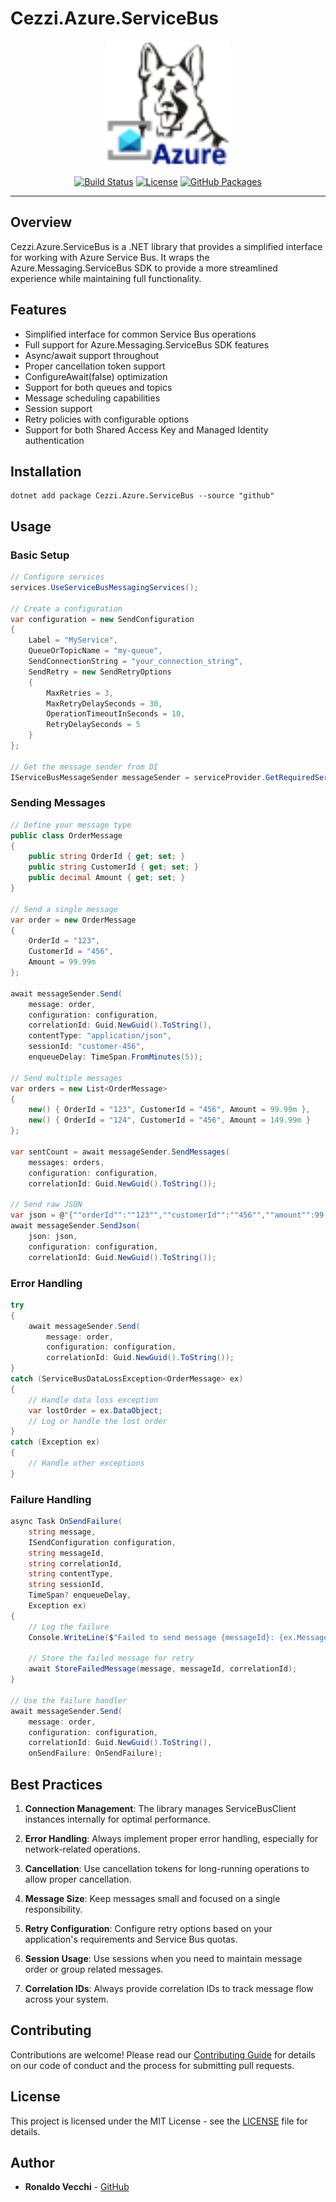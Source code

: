 # Cezzi.Azure.ServiceBus

<p align="center">
  <img src="https://raw.githubusercontent.com/mtnvencenzo/cezzis-core/main/Cezzi.Azure/Cezzi.Azure.ServiceBus/src/Cezzi.Azure.ServiceBus/.pack/cezzi-azure-servicebus.png" alt="Cezzi.Azure.ServiceBus" width="200" />
</p>

<p align="center">
  <a href="https://github.com/mtnvencenzo/cezzis-core/actions"><img src="https://github.com/mtnvencenzo/cezzis-core/actions/workflows/cezzi-applications-cicd.yaml/badge.svg" alt="Build Status"></a>
  <a href="https://opensource.org/licenses/MIT"><img src="https://img.shields.io/badge/license-MIT-blue.svg" alt="License"></a>
  <a href="https://github.com/mtnvencenzo/cezzis-core/pkgs/nuget"><img src="https://img.shields.io/badge/GitHub%20Packages-Cezzi-blue?logo=github" alt="GitHub Packages"></a>
</p>

---

## Overview

Cezzi.Azure.ServiceBus is a .NET library that provides a simplified interface for working with Azure Service Bus. It wraps the Azure.Messaging.ServiceBus SDK to provide a more streamlined experience while maintaining full functionality.

## Features

- Simplified interface for common Service Bus operations
- Full support for Azure.Messaging.ServiceBus SDK features
- Async/await support throughout
- Proper cancellation token support
- ConfigureAwait(false) optimization
- Support for both queues and topics
- Message scheduling capabilities
- Session support
- Retry policies with configurable options
- Support for both Shared Access Key and Managed Identity authentication

## Installation

```shell
dotnet add package Cezzi.Azure.ServiceBus --source "github"
```

## Usage

### Basic Setup

```csharp
// Configure services
services.UseServiceBusMessagingServices();

// Create a configuration
var configuration = new SendConfiguration
{
    Label = "MyService",
    QueueOrTopicName = "my-queue",
    SendConnectionString = "your_connection_string",
    SendRetry = new SendRetryOptions
    {
        MaxRetries = 3,
        MaxRetryDelaySeconds = 30,
        OperationTimeoutInSeconds = 10,
        RetryDelaySeconds = 5
    }
};

// Get the message sender from DI
IServiceBusMessageSender messageSender = serviceProvider.GetRequiredService<IServiceBusMessageSender>();
```

### Sending Messages

```csharp
// Define your message type
public class OrderMessage
{
    public string OrderId { get; set; }
    public string CustomerId { get; set; }
    public decimal Amount { get; set; }
}

// Send a single message
var order = new OrderMessage
{
    OrderId = "123",
    CustomerId = "456",
    Amount = 99.99m
};

await messageSender.Send(
    message: order,
    configuration: configuration,
    correlationId: Guid.NewGuid().ToString(),
    contentType: "application/json",
    sessionId: "customer-456",
    enqueueDelay: TimeSpan.FromMinutes(5));

// Send multiple messages
var orders = new List<OrderMessage>
{
    new() { OrderId = "123", CustomerId = "456", Amount = 99.99m },
    new() { OrderId = "124", CustomerId = "456", Amount = 149.99m }
};

var sentCount = await messageSender.SendMessages(
    messages: orders,
    configuration: configuration,
    correlationId: Guid.NewGuid().ToString());

// Send raw JSON
var json = @"{""orderId"":""123"",""customerId"":""456"",""amount"":99.99}";
await messageSender.SendJson(
    json: json,
    configuration: configuration,
    correlationId: Guid.NewGuid().ToString());
```

### Error Handling

```csharp
try
{
    await messageSender.Send(
        message: order,
        configuration: configuration,
        correlationId: Guid.NewGuid().ToString());
}
catch (ServiceBusDataLossException<OrderMessage> ex)
{
    // Handle data loss exception
    var lostOrder = ex.DataObject;
    // Log or handle the lost order
}
catch (Exception ex)
{
    // Handle other exceptions
}
```

### Failure Handling

```csharp
async Task OnSendFailure(
    string message,
    ISendConfiguration configuration,
    string messageId,
    string correlationId,
    string contentType,
    string sessionId,
    TimeSpan? enqueueDelay,
    Exception ex)
{
    // Log the failure
    Console.WriteLine($"Failed to send message {messageId}: {ex.Message}");
    
    // Store the failed message for retry
    await StoreFailedMessage(message, messageId, correlationId);
}

// Use the failure handler
await messageSender.Send(
    message: order,
    configuration: configuration,
    correlationId: Guid.NewGuid().ToString(),
    onSendFailure: OnSendFailure);
```

## Best Practices

1. **Connection Management**: The library manages ServiceBusClient instances internally for optimal performance.

2. **Error Handling**: Always implement proper error handling, especially for network-related operations.

3. **Cancellation**: Use cancellation tokens for long-running operations to allow proper cancellation.

4. **Message Size**: Keep messages small and focused on a single responsibility.

5. **Retry Configuration**: Configure retry options based on your application's requirements and Service Bus quotas.

6. **Session Usage**: Use sessions when you need to maintain message order or group related messages.

7. **Correlation IDs**: Always provide correlation IDs to track message flow across your system.

## Contributing

Contributions are welcome! Please read our [Contributing Guide](../../CONTRIBUTING.md) for details on our code of conduct and the process for submitting pull requests.

## License

This project is licensed under the MIT License - see the [LICENSE](../../LICENSE) file for details.

## Author

- **Ronaldo Vecchi** - [GitHub](https://github.com/mtnvencenzo)
